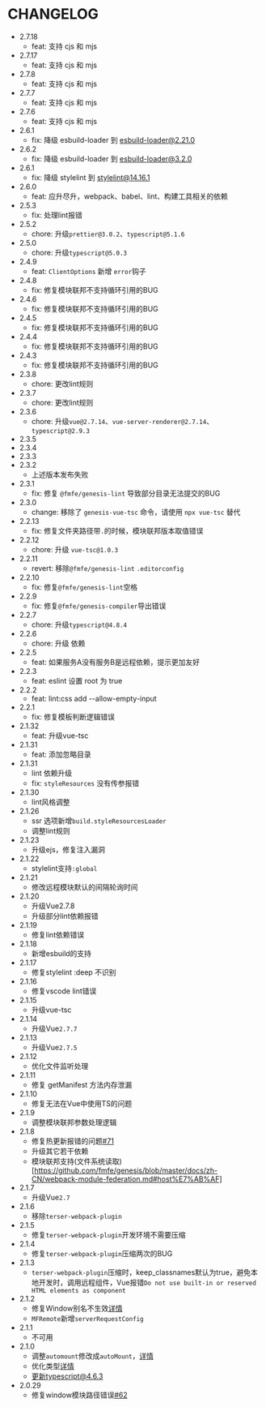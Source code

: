 # CHANGELOG
- 2.7.18
  - feat: 支持 cjs 和 mjs
- 2.7.17
  - feat: 支持 cjs 和 mjs
- 2.7.8
  - feat: 支持 cjs 和 mjs
- 2.7.7
  - feat: 支持 cjs 和 mjs
- 2.7.6
  - feat: 支持 cjs 和 mjs
- 2.6.1
  - fix: 降级 esbuild-loader 到 esbuild-loader@2.21.0
- 2.6.2
  - fix: 降级 esbuild-loader 到 esbuild-loader@3.2.0
- 2.6.1
  - fix: 降级 stylelint 到 stylelint@14.16.1
- 2.6.0
  - feat: 应升尽升，webpack、babel、lint、构建工具相关的依赖
- 2.5.3
  - fix: 处理lint报错
- 2.5.2
  - chore: 升级`prettier@3.0.2`、`typescript@5.1.6`
- 2.5.0
  - chore: 升级`typescript@5.0.3`
- 2.4.9
  - feat: `ClientOptions` 新增 `error`钩子
- 2.4.8
  - fix: 修复模块联邦不支持循环引用的BUG
- 2.4.6
  - fix: 修复模块联邦不支持循环引用的BUG
- 2.4.5
  - fix: 修复模块联邦不支持循环引用的BUG
- 2.4.4
  - fix: 修复模块联邦不支持循环引用的BUG
- 2.4.3
  - fix: 修复模块联邦不支持循环引用的BUG
- 2.3.8
  - chore: 更改lint规则
- 2.3.7
  - chore: 更改lint规则
- 2.3.6
  - chore: 升级`vue@2.7.14`、`vue-server-renderer@2.7.14`、`typescript@2.9.3`
- 2.3.5
- 2.3.4
- 2.3.3
- 2.3.2
  - 上述版本发布失败
- 2.3.1
  - fix: 修复 `@fmfe/genesis-lint` 导致部分目录无法提交的BUG
- 2.3.0
  - change: 移除了 `genesis-vue-tsc` 命令，请使用 `npx vue-tsc` 替代
- 2.2.13
  - fix: 修复文件夹路径带`.`的时候，模块联邦版本取值错误
- 2.2.12
  - chore: 升级 `vue-tsc@1.0.3`
- 2.2.11
  - revert: 移除`@fmfe/genesis-lint` `.editorconfig`
- 2.2.10
  - fix: 修复`@fmfe/genesis-lint`空格
- 2.2.9
  - fix: 修复`@fmfe/genesis-compiler`导出错误
- 2.2.7
  - chore: 升级`typescript@4.8.4`
- 2.2.6
  - chore: 升级 依赖
- 2.2.5
  - feat: 如果服务A没有服务B是远程依赖，提示更加友好
- 2.2.3
  - feat: eslint 设置 root 为 true
- 2.2.2
  - feat: lint:css add --allow-empty-input
- 2.2.1
  - fix: 修复模板判断逻辑错误
- 2.1.32
  - feat: 升级vue-tsc
- 2.1.31
  - feat: 添加忽略目录
- 2.1.31
  - lint 依赖升级
  - fix: `styleResources` 没有传参报错
- 2.1.30
  - lint风格调整
- 2.1.26
  - ssr 选项新增`build.styleResourcesLoader`
  - 调整lint规则
- 2.1.23
  - 升级ejs，修复注入漏洞
- 2.1.22
  - stylelint支持`:global`
- 2.1.21
  - 修改远程模块默认的间隔轮询时间
- 2.1.20
  - 升级Vue2.7.8
  - 升级部分lint依赖报错
- 2.1.19
  - 修复lint依赖错误
- 2.1.18
  - 新增esbuild的支持
- 2.1.17
  - 修复stylelint :deep 不识别
- 2.1.16
  - 修复vscode lint错误
- 2.1.15
  - 升级vue-tsc
- 2.1.14
  - 升级Vue`2.7.7`
- 2.1.13
  - 升级Vue`2.7.5`
- 2.1.12
  - 优化文件监听处理
- 2.1.11
  - 修复 getManifest 方法内存泄漏
- 2.1.10
  - 修复无法在Vue中使用TS的问题
- 2.1.9
  - 调整模块联邦参数处理逻辑
- 2.1.8
  - 修复热更新报错的问题[#71](https://github.com/fmfe/genesis/issues/71)
  - 升级其它若干依赖
  - 模块联邦支持(文件系统读取)[https://github.com/fmfe/genesis/blob/master/docs/zh-CN/webpack-module-federation.md#host%E7%AB%AF]
- 2.1.7
  - 升级Vue`2.7`
- 2.1.6
  - 移除`terser-webpack-plugin`
- 2.1.5
  - 修复`terser-webpack-plugin`开发环境不需要压缩
- 2.1.4
  - 修复`terser-webpack-plugin`压缩两次的BUG
- 2.1.3
  - `terser-webpack-plugin`压缩时，keep_classnames默认为true，避免本地开发时，调用远程组件，Vue报错`Do not use built-in or reserved HTML elements as component`
- 2.1.2
  - 修复Window别名不生效[详情](https://github.com/fmfe/genesis/pull/68)
  - `MFRemote`新增`serverRequestConfig`
- 2.1.1
  - 不可用
- 2.1.0
  - 调整`automount`修改成`autoMount`，[详情](https://github.com/fmfe/genesis/commit/5ff83cf796a8b69dd8c0db5fc42a53b7a7369ce8)
  - 优化类型[详情](https://github.com/fmfe/genesis/commit/de0211a0bee68562e254b55130791e857df14da1)
  - 更新typescript@4.6.3[](https://github.com/fmfe/genesis/commit/cb2e1c36a61e8b91441ddad566339e1976c02790)
- 2.0.29
  - 修复window模块路径错误[#62](https://github.com/fmfe/genesis/issues/62)
